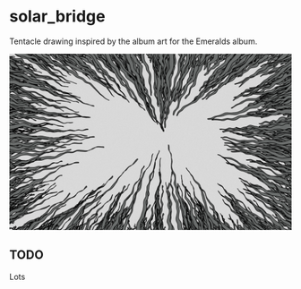 # solar_bridge

Tentacle drawing inspired by the album art for the Emeralds album. 

![screenshot.](ss.png)

## TODO

Lots
